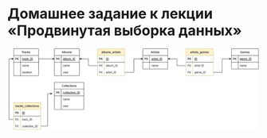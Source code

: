 # Домашнее задание к лекции «Продвинутая выборка данных»
![Схема базы данных](Scheme_DB_Homework.jpg)